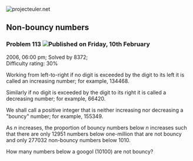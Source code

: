 ![projecteuler.net](images/print_page_logo.png)

## Non-bouncy numbers

### Problem 113 ![](images/icon_info.png)Published on Friday, 10th February
2006, 06:00 pm; Solved by 8372;  
Difficulty rating: 30%

Working from left-to-right if no digit is exceeded by the digit to its left it
is called an increasing number; for example, 134468.

Similarly if no digit is exceeded by the digit to its right it is called a
decreasing number; for example, 66420.

We shall call a positive integer that is neither increasing nor decreasing a
"bouncy" number; for example, 155349.

As _n_ increases, the proportion of bouncy numbers below _n_ increases such
that there are only 12951 numbers below one-million that are not bouncy and
only 277032 non-bouncy numbers below 1010.

How many numbers below a googol (10100) are not bouncy?

  
  


